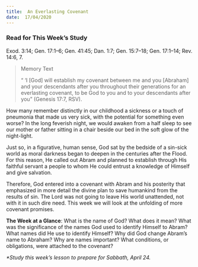```yaml
---
title:  An Everlasting Covenant
date:  17/04/2020
---
```


### Read for This Week’s Study
Exod. 3:14; Gen. 17:1–6; Gen. 41:45; Dan. 1:7; Gen. 15:7–18; Gen. 17:1–14; Rev. 14:6, 7.

> <p>Memory Text</p>
> “ ‘I [God] will establish my covenant between me and you [Abraham] and your descendants after you throughout their generations for an everlasting covenant, to be God to you and to your descendants after you” (Genesis 17:7, RSV).

How many remember distinctly in our childhood a sickness or a touch of pneumonia that made us very sick, with the potential for something even worse? In the long feverish night, we would awaken from a half sleep to see our mother or father sitting in a chair beside our bed in the soft glow of the night-light.

Just so, in a figurative, human sense, God sat by the bedside of a sin-sick world as moral darkness began to deepen in the centuries after the Flood. For this reason, He called out Abram and planned to establish through His faithful servant a people to whom He could entrust a knowledge of Himself and give salvation.

Therefore, God entered into a covenant with Abram and his posterity that emphasized in more detail the divine plan to save humankind from the results of sin. The Lord was not going to leave His world unattended, not with it in such dire need. This week we will look at the unfolding of more covenant promises.

**The Week at a Glance**: What is the name of God? What does it mean? What was the significance of the names God used to identify Himself to Abram? What names did He use to identify Himself? Why did God change Abram’s name to Abraham? Why are names important? What conditions, or obligations, were attached to the covenant?

_*Study this week’s lesson to prepare for Sabbath, April 24._